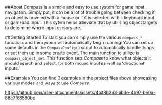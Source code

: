 ##About
Compass is a simple and easy to use system for game input navigation. Simply put, it can be a lot of trouble going between checking if an object is 
hovered with a mouse or if it is selected with a keyboard input or gamepad input. This sytem helps allieviate that by utilizing object targets to determine
where input cursors are.

##Getting Started
To start you can simply use the various `compass_*` functions and the system will automatically begin running! You can set up some defaults in the 
`CompassConfig()` script to automatically handle things or set them up in some create event. The main function to utilize is `compass_object_set`.
This function sets *Compass* to know what objects it should search and select, for both mouse input as well as 'directional' inputs. 

##Examples
You can find 3 examples in the project files above showcasing various modes and ways to use *Compass*


https://github.com/user-attachments/assets/4b38b363-ab3e-4b97-be0a-86c7f68580bc

